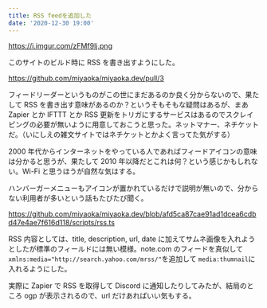 ```yaml
---
title: RSS feedを追加した
date: '2020-12-30 19:00'
---
```


https://i.imgur.com/zFMf9Ij.png

このサイトのビルド時に RSS を書き出すようにした。

https://github.com/miyaoka/miyaoka.dev/pull/3

フィードリーダーというものがこの世にまだあるのか良く分からないので、果たして RSS を書き出す意味があるのか？というそもそもな疑問はあるが、まあ Zapier とか IFTTT とか RSS 更新をトリガにするサービスはあるのでスクレイピングの必要が無いように用意しておこうと思った。ネットマナー、ネチケットだ。（いにしえの雑文サイトではネチケットとかよく言ってた気がする）

2000 年代からインターネットをやっている人であればフィードアイコンの意味は分かると思うが、果たして 2010 年以降だとこれは何？という感じかもしれない。Wi-Fi と思うほうが自然な気はする。

ハンバーガーメニューもアイコンが置かれているだけで説明が無いので、分からない利用者が多いという話もたびたび聞く。

https://github.com/miyaoka/miyaoka.dev/blob/afd5ca87cae91ad1dcea6cdbd47e4ae7f616d118/scripts/rss.ts

RSS 内容としては、title, description, url, date に加えてサムネ画像を入れようとしたが標準のフィールドには無い模様。note.com のフィードを真似して `xmlns:media="http://search.yahoo.com/mrss/"`を追加して `media:thumnail`に入れるようにした。

実際に Zapier で RSS を取得して Discord に通知したりしてみたが、結局のところ ogp が表示されるので、url だけあればいい気もする。
